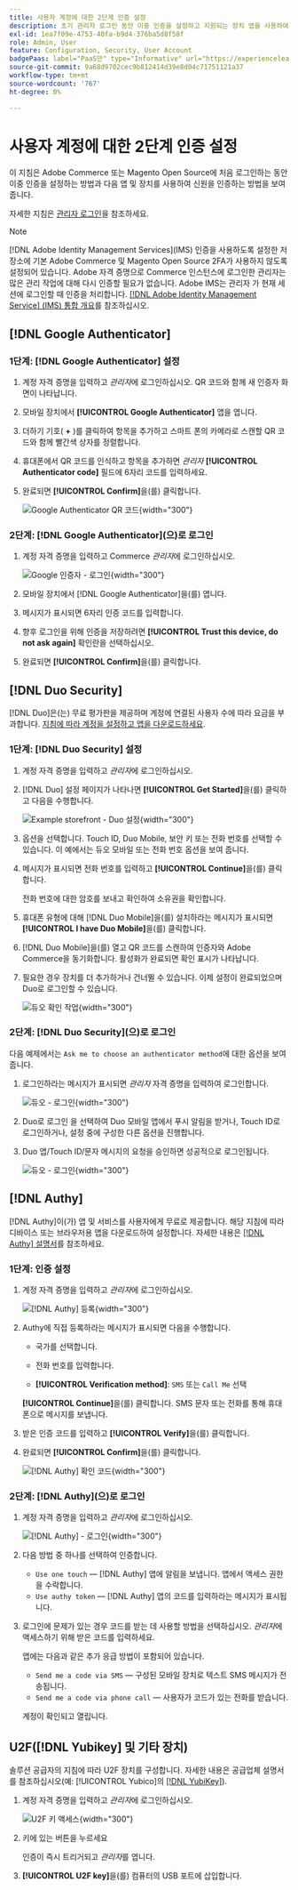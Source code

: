 ```yaml
---
title: 사용자 계정에 대한 2단계 인증 설정
description: 초기 관리자 로그인 동안 이중 인증을 설정하고 지원되는 장치 앱을 사용하여 ID를 인증하는 방법을 알아봅니다.
exl-id: 1ea7f09e-4753-40fa-b9d4-376ba5d8f58f
role: Admin, User
feature: Configuration, Security, User Account
badgePaas: label="PaaS만" type="Informative" url="https://experienceleague.adobe.com/en/docs/commerce/user-guides/product-solutions" tooltip="Adobe Commerce 온 클라우드 프로젝트(Adobe 관리 PaaS 인프라) 및 온프레미스 프로젝트에만 적용됩니다."
source-git-commit: 9a68d9702cec9b812414d39e8d04c71751121a37
workflow-type: tm+mt
source-wordcount: '767'
ht-degree: 0%

---
```


# 사용자 계정에 대한 2단계 인증 설정

이 지침은 Adobe Commerce 또는 Magento Open Source에 처음 로그인하는 동안 이중 인증을 설정하는 방법과 다음 앱 및 장치를 사용하여 신원을 인증하는 방법을 보여 줍니다.

자세한 지침은 [관리자 로그인](../getting-started/admin-signin.md)을 참조하세요.

>[!NOTE]
>
>[!DNL Adobe Identity Management Services]&#x200B;(IMS) 인증을 사용하도록 설정한 저장소에 기본 Adobe Commerce 및 Magento Open Source 2FA가 사용하지 않도록 설정되어 있습니다. Adobe 자격 증명으로 Commerce 인스턴스에 로그인한 관리자는 많은 관리 작업에 대해 다시 인증할 필요가 없습니다. Adobe IMS는 관리자 가 현재 세션에 로그인할 때 인증을 처리합니다. [[!DNL Adobe Identity Management Service] (IMS) 통합 개요](../getting-started/adobe-ims-integration-overview.md)를 참조하십시오.

## [!DNL Google Authenticator]

### 1단계: [!DNL Google Authenticator] 설정

1. 계정 자격 증명을 입력하고 _관리자_&#x200B;에 로그인하십시오. QR 코드와 함께 새 인증자 화면이 나타납니다.

1. 모바일 장치에서 **[!UICONTROL Google Authenticator]** 앱을 엽니다.

1. 더하기 기호( **+** )를 클릭하여 항목을 추가하고 스마트 폰의 카메라로 스캔할 QR 코드와 함께 빨간색 상자를 정렬합니다.

1. 휴대폰에서 QR 코드를 인식하고 항목을 추가하면 _관리자_ **[!UICONTROL Authenticator code]** 필드에 6자리 코드를 입력하세요.

1. 완료되면 **[!UICONTROL Confirm]**&#x200B;을(를) 클릭합니다.

   ![Google Authenticator QR 코드](./assets/storefront-2fa-google-qrcode.png){width="300"}

### 2단계: [!DNL Google Authenticator]&#x200B;(으)로 로그인

1. 계정 자격 증명을 입력하고 Commerce _관리자_&#x200B;에 로그인하십시오.

   ![Google 인증자 - 로그인](./assets/storefront-2fa-google-code.png){width="300"}

1. 모바일 장치에서 [!DNL Google Authenticator]을(를) 엽니다.

1. 메시지가 표시되면 6자리 인증 코드를 입력합니다.

1. 향후 로그인을 위해 인증을 저장하려면 **[!UICONTROL Trust this device, do not ask again]** 확인란을 선택하십시오.

1. 완료되면 **[!UICONTROL Confirm]**&#x200B;을(를) 클릭합니다.

## [!DNL Duo Security]

[!DNL Duo]은(는) 무료 평가판을 제공하며 계정에 연결된 사용자 수에 따라 요금을 부과합니다. [지침에 따라 계정을 설정하고 앱을 다운로드하세요](https://duo.com/product/multi-factor-authentication-mfa/duo-mobile-app).

### 1단계: [!DNL Duo Security] 설정

1. 계정 자격 증명을 입력하고 _관리자_&#x200B;에 로그인하십시오.

1. [!DNL Duo] 설정 페이지가 나타나면 **[!UICONTROL Get Started]**&#x200B;을(를) 클릭하고 다음을 수행합니다.

   ![Example storefront - Duo 설정](./assets/storefront-2fa-duo-setup-options.png){width="300"}

1. 옵션을 선택합니다. Touch ID, Duo Mobile, 보안 키 또는 전화 번호를 선택할 수 있습니다. 이 예에서는 듀오 모바일 또는 전화 번호 옵션을 보여 줍니다.

1. 메시지가 표시되면 전화 번호를 입력하고 **[!UICONTROL Continue]**&#x200B;을(를) 클릭합니다.

   전화 번호에 대한 암호를 보내고 확인하여 소유권을 확인합니다.

1. 휴대폰 유형에 대해 [!DNL Duo Mobile]을(를) 설치하라는 메시지가 표시되면 **[!UICONTROL I have Duo Mobile]**&#x200B;을(를) 클릭합니다.

1. [!DNL Duo Mobile]을(를) 열고 QR 코드를 스캔하여 인증자와 Adobe Commerce을 동기화합니다. 활성화가 완료되면 확인 표시가 나타납니다.

1. 필요한 경우 장치를 더 추가하거나 건너뛸 수 있습니다. 이제 설정이 완료되었으며 Duo로 로그인할 수 있습니다.

   ![듀오 확인 작업](./assets/storefront-2fa-duo-setup-complete.png){width="300"}

### 2단계: [!DNL Duo Security]&#x200B;(으)로 로그인

다음 예제에서는 `Ask me to choose an authenticator method`에 대한 옵션을 보여 줍니다.

1. 로그인하라는 메시지가 표시되면 _관리자_ 자격 증명을 입력하여 로그인합니다.

   ![듀오 - 로그인](./assets/storefront-2fa-duo-auth.png){width="300"}

1. Duo로 로그인 을 선택하여 Duo 모바일 앱에서 푸시 알림을 받거나, Touch ID로 로그인하거나, 설정 중에 구성한 다른 옵션을 진행합니다.

1. Duo 앱/Touch ID/문자 메시지의 요청을 승인하면 성공적으로 로그인됩니다.

   ![듀오 - 로그인](./assets/storefront-2fa-duo-success.png){width="300"}

## [!DNL Authy]

[!DNL Authy]이(가) 앱 및 서비스를 사용자에게 무료로 제공합니다. 해당 지침에 따라 디바이스 또는 브라우저용 앱을 다운로드하여 설정합니다. 자세한 내용은 [[!DNL Authy] 설명서](https://authy.com/features/setup/)를 참조하세요.

### 1단계: 인증 설정

1. 계정 자격 증명을 입력하고 _관리자_&#x200B;에 로그인하십시오.

   ![[!DNL Authy] 등록](./assets/storefront-2fa-authy-auth.png){width="300"}

1. Authy에 직접 등록하라는 메시지가 표시되면 다음을 수행합니다.

   - 국가를 선택합니다.

   - 전화 번호를 입력합니다.

   - **[!UICONTROL Verification method]**: `SMS` 또는 `Call Me` 선택

   **[!UICONTROL Continue]**&#x200B;을(를) 클릭합니다. SMS 문자 또는 전화를 통해 휴대폰으로 메시지를 보냅니다.

1. 받은 인증 코드를 입력하고 **[!UICONTROL Verify]**&#x200B;을(를) 클릭합니다.

1. 완료되면 **[!UICONTROL Confirm]**&#x200B;을(를) 클릭합니다.

   ![[!DNL Authy] 확인 코드](./assets/storefront-2fa-authy-verify.png){width="300"}

### 2단계: [!DNL Authy]&#x200B;(으)로 로그인

1. 계정 자격 증명을 입력하고 _관리자_&#x200B;에 로그인하십시오.

   ![[!DNL Authy] - 로그인](./assets/storefront-2fa-authy-access.png){width="300"}

1. 다음 방법 중 하나를 선택하여 인증합니다.

   - `Use one touch` — [!DNL Authy] 앱에 알림을 보냅니다. 앱에서 액세스 권한을 수락합니다.
   - `Use authy token` — [!DNL Authy] 앱의 코드를 입력하라는 메시지가 표시됩니다.

1. 로그인에 문제가 있는 경우 코드를 받는 데 사용할 방법을 선택하십시오. _관리자_&#x200B;에 액세스하기 위해 받은 코드를 입력하세요.

   앱에는 다음과 같은 추가 응급 방법이 포함되어 있습니다.

   - `Send me a code via SMS` — 구성된 모바일 장치로 텍스트 SMS 메시지가 전송됩니다.
   - `Send me a code via phone call` — 사용자가 코드가 있는 전화를 받습니다.

   계정이 확인되고 열립니다.

## U2F([!DNL Yubikey] 및 기타 장치)

솔루션 공급자의 지침에 따라 U2F 장치를 구성합니다. 자세한 내용은 공급업체 설명서를 참조하십시오(예: [!UICONTROL Yubico]의 [[!DNL YubiKey]](https://support.yubico.com/hc/en-us/articles/360013790339-Getting-Started-with-Your-YubiKey)).

1. 계정 자격 증명을 입력하고 _관리자_&#x200B;에 로그인하십시오.

   ![U2F 키 액세스](./assets/storefront-2fa-u2f.png){width="300"}

1. 키에 있는 버튼을 누르세요

   인증이 즉시 트리거되고 _관리자_&#x200B;를 엽니다.

1. **[!UICONTROL U2F key]**&#x200B;을(를) 컴퓨터의 USB 포트에 삽입합니다.
